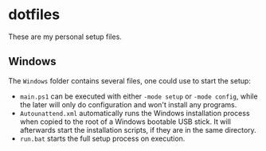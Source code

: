 # dotfiles

These are my personal setup files.

## Windows

The `Windows` folder contains several files, one could use to start the setup: 
  - `main.ps1` can be executed with either `-mode setup` or `-mode config`, while the later will only do configuration and won't install any programs.
  - `Autounattend.xml` automatically runs the Windows installation process when copied to the root of a Windows bootable USB stick. It will afterwards start the installation scripts, if they are in the same directory.
  - `run.bat` starts the full setup process on execution.
